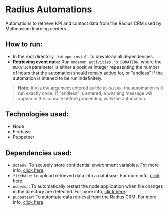 # Radius Automations
 Automations to retrieve KPI and contact data from the Radius CRM used by Mathnasium learning centers.

## How to run:
* In the root directory, run `npm install` to download all dependencies.
* **Retrieving event data:** Run `nodemon activities.js DURATION`, where the `DURATION` parameter is either a positive integer repesenting the number of hours that the automation should remain active for, or "endless" if the automation is intened to be run indefinitely.
> **Note:** If `0` is the argument entered as the `DURATION`, the automation will run exactly once. If "endless" is entered, a warning message will appear in the console before proceeding with the automation.

## Technologies used:
* Node
* Firebase
* Puppeteer

## Dependencies used:
* `dotenv`: To securely store confidential environment variables. For more info, [click here](https://www.npmjs.com/package/dotenv).
* `firebase`: To upload retrieved data into a database. For more info, [click here](https://www.npmjs.com/package/firebase).
* `nodemon`: To automatically restart the node application when file changes in the directory are detected. For more info, [click here](https://www.npmjs.com/package/nodemon).
* `puppeteer`: To automate data retrieval from the Radius CRM. For more info, [click here](https://www.npmjs.com/package/puppeteer).